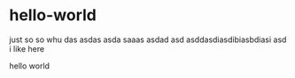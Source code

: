 # hello-world
just so so
whu das asdas asda  saaas asdad asd
asddasdiasdibiasbdiasi asd 
i like here

hello world
